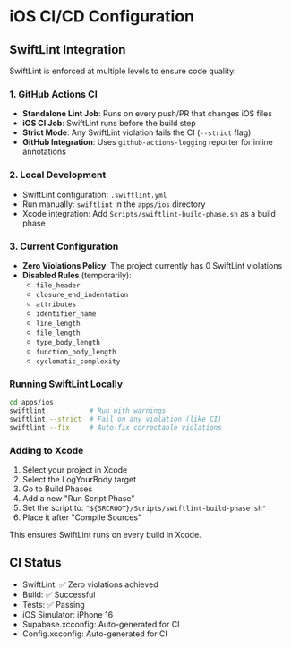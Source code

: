 # iOS CI/CD Configuration

## SwiftLint Integration

SwiftLint is enforced at multiple levels to ensure code quality:

### 1. GitHub Actions CI
- **Standalone Lint Job**: Runs on every push/PR that changes iOS files
- **iOS CI Job**: SwiftLint runs before the build step
- **Strict Mode**: Any SwiftLint violation fails the CI (`--strict` flag)
- **GitHub Integration**: Uses `github-actions-logging` reporter for inline annotations

### 2. Local Development
- SwiftLint configuration: `.swiftlint.yml`
- Run manually: `swiftlint` in the `apps/ios` directory
- Xcode integration: Add `Scripts/swiftlint-build-phase.sh` as a build phase

### 3. Current Configuration
- **Zero Violations Policy**: The project currently has 0 SwiftLint violations
- **Disabled Rules** (temporarily):
  - `file_header`
  - `closure_end_indentation`
  - `attributes`
  - `identifier_name`
  - `line_length`
  - `file_length`
  - `type_body_length`
  - `function_body_length`
  - `cyclomatic_complexity`

### Running SwiftLint Locally
```bash
cd apps/ios
swiftlint           # Run with warnings
swiftlint --strict  # Fail on any violation (like CI)
swiftlint --fix     # Auto-fix correctable violations
```

### Adding to Xcode
1. Select your project in Xcode
2. Select the LogYourBody target
3. Go to Build Phases
4. Add a new "Run Script Phase"
5. Set the script to: `"${SRCROOT}/Scripts/swiftlint-build-phase.sh"`
6. Place it after "Compile Sources"

This ensures SwiftLint runs on every build in Xcode.

## CI Status
- SwiftLint: ✅ Zero violations achieved
- Build: ✅ Successful  
- Tests: ✅ Passing
- iOS Simulator: iPhone 16
- Supabase.xcconfig: Auto-generated for CI
- Config.xcconfig: Auto-generated for CI